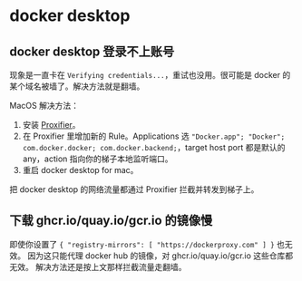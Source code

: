 # docker desktop

## docker desktop 登录不上账号

现象是一直卡在 `Verifying credentials...`，重试也没用。很可能是 docker 的某个域名被墙了。解决方法就是翻墙。

MacOS 解决方法：

1. 安装 [Proxifier](https://www.proxifier.com/)。
2. 在 Proxifier 里增加新的 Rule。Applications 选 `"Docker.app"; "Docker"; com.docker.docker; com.docker.backend;`，target host port 都是默认的 any，action 指向你的梯子本地监听端口。
3. 重启 docker desktop for mac。

把 docker desktop 的网络流量都通过 Proxifier 拦截并转发到梯子上。

## 下载 ghcr.io/quay.io/gcr.io 的镜像慢

即使你设置了 `{ "registry-mirrors": [ "https://dockerproxy.com" ] }` 也无效。
因为这只能代理 docker hub 的镜像，对 ghcr.io/quay.io/gcr.io 这些仓库都无效。
解决方法还是按上文那样拦截流量走翻墙。
